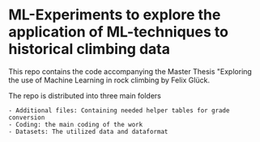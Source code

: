 # ML-Experiments to explore the application of ML-techniques to historical climbing data

This repo contains the code accompanying the Master Thesis "Exploring the use of Machine Learning in rock climbing by Felix Glück.

The repo is distributed into three main folders

    - Additional files: Containing needed helper tables for grade conversion
    - Coding: the main coding of the work
    - Datasets: The utilized data and dataformat
